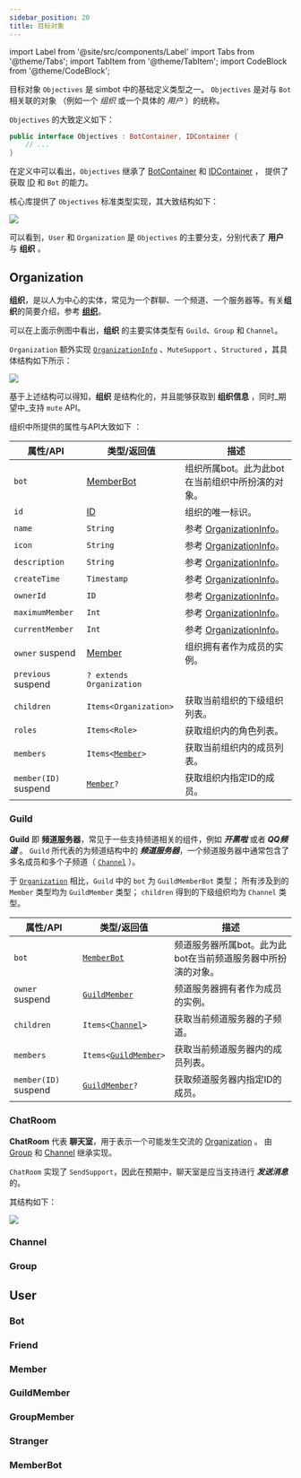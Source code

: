 ```yaml
---
sidebar_position: 20
title: 目标对象
---
```


import Label from '@site/src/components/Label'
import Tabs from '@theme/Tabs';
import TabItem from '@theme/TabItem';
import CodeBlock from '@theme/CodeBlock';


目标对象 `Objectives` 是 simbot 中的基础定义类型之一。
`Objectives` 是对与 `Bot` 相关联的对象 （例如一个 _组织_ 或一个具体的 _用户_ ）的统称。

`Objectives` 的大致定义如下：
```kotlin
public interface Objectives : BotContainer, IDContainer {
    // ...
}
```

在定义中可以看出，`Objectives` 继承了 [BotContainer](../container-overview#botcontainer) 和 [IDContainer](../container-overview#idcontainer) ，
提供了获取 [ID](ID) 和 `Bot` 的能力。


核心库提供了 `Objectives` 标准类型实现，其大致结构如下：

[![](@site/static/img/uml/Objectives.png)](@site/static/img/uml/Objectives.png)

可以看到，`User` 和 `Organization` 是 `Objectives` 的主要分支，分别代表了 **用户** 与 **组织** 。

## Organization

**组织**，是以人为中心的实体，常见为一个群聊、一个频道、一个服务器等。有关**组织**的简要介绍，参考 [**组织**](Organization.md)。

可以在上面示例图中看出，**组织** 的主要实体类型有 `Guild`、`Group` 和 `Channel`。

`Organization` 额外实现 [`OrganizationInfo`](Info#organizationinfo) 、`MuteSupport` 、`Structured` ，其具体结构如下所示：

[![](@site/static/img/uml/Organization.png)](@site/static/img/uml/Organization.png)

基于上述结构可以得知，**组织** 是结构化的，并且能够获取到 **组织信息** ，同时_期望中_支持 `mute` API。

组织中所提供的属性与API大致如下 ：

| 属性/API                              | 类型/返回值                                | 描述                                            |
|-------------------------------------|---------------------------------------|-----------------------------------------------|
| `bot`                               | [MemberBot](#memberbot)               | 组织所属bot。此为此bot在当前组织中所扮演的对象。                   |
| `id`                                | [ID](../ID)                           | 组织的唯一标识。                                      |
| `name`                              | `String`                              | 参考 [OrganizationInfo](Info#organizationinfo)。 |
| `icon`                              | `String`                              | 参考 [OrganizationInfo](Info#organizationinfo)。 |
| `description`                       | `String`                              | 参考 [OrganizationInfo](Info#organizationinfo)。 |
| `createTime`                        | `Timestamp`                           | 参考 [OrganizationInfo](Info#organizationinfo)。 |
| `ownerId`                           | `ID`                                  | 参考 [OrganizationInfo](Info#organizationinfo)。 |
| `maximumMember`                     | `Int`                                 | 参考 [OrganizationInfo](Info#organizationinfo)。 |
| `currentMember`                     | `Int`                                 | 参考 [OrganizationInfo](Info#organizationinfo)。 |
| `owner` <Label>suspend</Label>      | [Member](#member)                     | 组织拥有者作为成员的实例。                                 |
| `previous` <Label>suspend</Label>   | `? extends Organization`              |                                               |
| `children`                          | `Items<Organization>`                 | 获取当前组织的下级组织列表。                                |
| `roles`                             | `Items<Role>`                         | 获取组织内的角色列表。                                   |
| `members`                           | <code>Items<[Member](#member)></code> | 获取当前组织内的成员列表。                                 |
| `member(ID)` <Label>suspend</Label> | <code>[Member](#member)?</code>       | 获取组织内指定ID的成员。                                 |



### Guild

**Guild** 即 **频道服务器**，常见于一些支持频道相关的组件，例如 _**开黑啦**_ 或者 _**QQ频道**_ 。
`Guild` 所代表的为频道结构中的 _**频道服务器**_，一个频道服务器中通常包含了多名成员和多个子频道（ [`Channel`](#channel) ）。

于 [`Organization`](#organization) 相比，`Guild` 中的 `bot` 为 `GuildMemberBot` 类型；
所有涉及到的 `Member` 类型均为 `GuildMember` 类型；
`children` 得到的下级组织均为 `Channel` 类型。


| 属性/API                              | 类型/返回值                                          | 描述                                |
|-------------------------------------|-------------------------------------------------|-----------------------------------|
| `bot`                               | [`MemberBot`](#memberbot)                       | 频道服务器所属bot。此为此bot在当前频道服务器中所扮演的对象。 |
| `owner` <Label>suspend</Label>      | [`GuildMember`](#guildmember)                   | 频道服务器拥有者作为成员的实例。                  |
| `children`                          | <code>Items<[Channel](#channel)></code>         | 获取当前频道服务器的子频道。                    |
| `members`                           | <code>Items<[GuildMember](#guildmember)></code> | 获取当前频道服务器内的成员列表。                  |
| `member(ID)` <Label>suspend</Label> | <code>[GuildMember](#guildmember)?</code>       | 获取频道服务器内指定ID的成员。                  |



### ChatRoom

**ChatRoom** 代表 **聊天室**，用于表示一个可能发生交流的 [Organization](#organization) 。
由 [Group](#group) 和 [Channel](#channel) 继承实现。

`ChatRoom` 实现了 `SendSupport`，因此在预期中，聊天室是应当支持进行 **_发送消息_** 的。

其结构如下：

[![](@site/static/img/uml/ChatRoom.png)](@site/static/img/uml/ChatRoom.png)


### Channel


### Group
 

## User


### Bot


### Friend


### Member


### GuildMember


### GroupMember



### Stranger



### MemberBot
